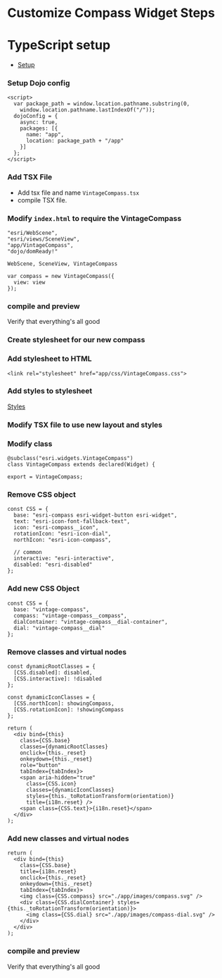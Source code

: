 
# Customize Compass Widget Steps

# TypeScript setup

- [Setup](https://developers.arcgis.com/javascript/latest/guide/typescript-setup/index.html)

### Setup Dojo config

```
<script>
  var package_path = window.location.pathname.substring(0, 
    window.location.pathname.lastIndexOf("/"));
  dojoConfig = {
    async: true,
    packages: [{
      name: "app",
      location: package_path + "/app"
    }]
  };
</script>
```

### Add TSX File

- Add tsx file and name `VintageCompass.tsx`
- compile TSX file.

### Modify `index.html` to require the VintageCompass

```
"esri/WebScene",
"esri/views/SceneView",
"app/VintageCompass",
"dojo/domReady!"
```

```
WebScene, SceneView, VintageCompass
```

```
var compass = new VintageCompass({
  view: view
});
```

### compile and preview

Verify that everything's all good


### Create stylesheet for our new compass


### Add stylesheet to HTML

```
<link rel="stylesheet" href="app/css/VintageCompass.css">
```

### Add styles to stylesheet

[Styles](https://github.com/jcfranco/dev-summit-2017-customizing-widgets/blob/master/demos/compass-complete/app/css/VintageCompass.css)


### Modify TSX file to use new layout and styles

### Modify class

```
@subclass("esri.widgets.VintageCompass")
class VintageCompass extends declared(Widget) {
```

```
export = VintageCompass;
```

### Remove CSS object

```
const CSS = {
  base: "esri-compass esri-widget-button esri-widget",
  text: "esri-icon-font-fallback-text",
  icon: "esri-compass__icon",
  rotationIcon: "esri-icon-dial",
  northIcon: "esri-icon-compass",

  // common
  interactive: "esri-interactive",
  disabled: "esri-disabled"
};
```

### Add new CSS Object

```
const CSS = {
  base: "vintage-compass",
  compass: "vintage-compass__compass",
  dialContainer: "vintage-compass__dial-container",
  dial: "vintage-compass__dial"
};
```

### Remove classes and virtual nodes

```
const dynamicRootClasses = {
  [CSS.disabled]: disabled,
  [CSS.interactive]: !disabled
};

const dynamicIconClasses = {
  [CSS.northIcon]: showingCompass,
  [CSS.rotationIcon]: !showingCompass
};

return (
  <div bind={this}
    class={CSS.base}
    classes={dynamicRootClasses}
    onclick={this._reset}
    onkeydown={this._reset}
    role="button"
    tabIndex={tabIndex}>
    <span aria-hidden="true"
      class={CSS.icon}
      classes={dynamicIconClasses}
      styles={this._toRotationTransform(orientation)}
      title={i18n.reset} />
    <span class={CSS.text}>{i18n.reset}</span>
  </div>
);
```

### Add new classes and virtual nodes

```
return (
  <div bind={this}
    class={CSS.base}
    title={i18n.reset}
    onclick={this._reset}
    onkeydown={this._reset}
    tabIndex={tabIndex}>
    <img class={CSS.compass} src="./app/images/compass.svg" />
    <div class={CSS.dialContainer} styles={this._toRotationTransform(orientation)}>
      <img class={CSS.dial} src="./app/images/compass-dial.svg" />
    </div>
  </div>
);
```

### compile and preview

Verify that everything's all good



